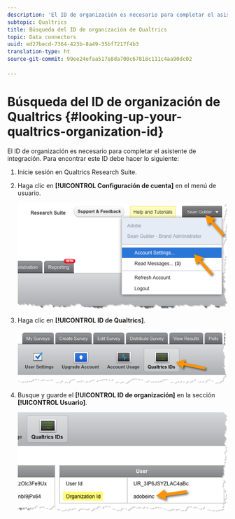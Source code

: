 ```yaml
---
description: 'El ID de organización es necesario para completar el asistente de integración. Para encontrar este ID debe hacer lo siguiente:'
subtopic: Qualtrics
title: Búsqueda del ID de organización de Qualtrics
topic: Data connectors
uuid: ed27becd-7364-423b-8a49-35bf7217f4b3
translation-type: ht
source-git-commit: 99ee24efaa517e8da700c67818c111c4aa90dc02

---
```



# Búsqueda del ID de organización de Qualtrics {#looking-up-your-qualtrics-organization-id}

El ID de organización es necesario para completar el asistente de integración. Para encontrar este ID debe hacer lo siguiente:

1. Inicie sesión en Qualtrics Research Suite.
1. Haga clic en **[!UICONTROL Configuración de cuenta]** en el menú de usuario.

   ![](assets/qualtrics-org-id-1.png)

1. Haga clic en **[!UICONTROL ID de Qualtrics]**.

   ![](assets/qualtrics-org-id-2.png)

1. Busque y guarde el **[!UICONTROL ID de organización]** en la sección **[!UICONTROL Usuario]**.

   ![](assets/qualtrics-org-id-3.png)

